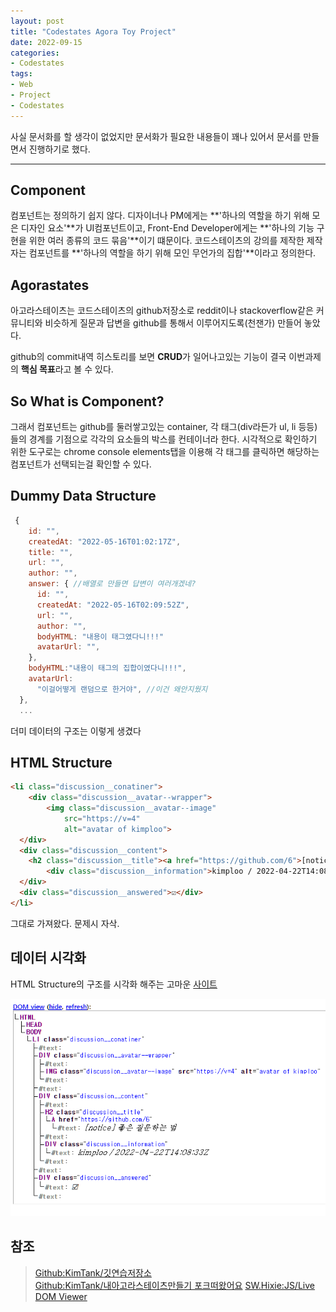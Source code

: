 ```yaml
---
layout: post
title: "Codestates Agora Toy Project"
date: 2022-09-15
categories:
- Codestates
tags:
- Web
- Project
- Codestates
---
```


사실 문서화를 할 생각이 없었지만 문서화가 필요한 내용들이 꽤나 있어서 문서를 만들면서 진행하기로 했다.

---

## Component

컴포넌트는 정의하기 쉽지 않다. 디자이너나 PM에게는 **'하나의 역할을 하기 위해 모은 디자인 요소'**가 UI컴포넌트이고, Front-End Developer에게는 **'하나의 기능 구현을 위한 여러 종류의 코드 묶음'**이기 떄문이다. 코드스테이츠의 강의를 제작한 제작자는 컴포넌트를 **'하나의 역할을 하기 위해 모인 무언가의 집합'**이라고 정의한다.

## Agorastates

아고라스테이츠는 코드스테이츠의 github저장소로 reddit이나 stackoverflow같은 커뮤니티와 비슷하게 질문과 답변을 github를 통해서 이루어지도록(천잰가) 만들어 놓았다.

github의 commit내역 히스토리를 보면 **CRUD**가 일어나고있는 기능이 결국 이번과제의 **핵심 목표**라고 볼 수 있다.

## So What is Component?

그래서 컴포넌트는 github를 둘러쌓고있는 container, 각 태그(div라든가 ul, li 등등)들의 경계를 기점으로 각각의 요소들의 박스를 컨테이너라 한다. 시각적으로 확인하기 위한 도구로는 chrome console elements탭을 이용해 각 태그를 클릭하면 해당하는 컴포넌트가 선택되는걸 확인할 수 있다.

## Dummy Data Structure

```javascript
 {
    id: "",
    createdAt: "2022-05-16T01:02:17Z",
    title: "",
    url: "",
    author: "",
    answer: { //배열로 만들면 답변이 여러개겠네?
      id: "",
      createdAt: "2022-05-16T02:09:52Z",
      url: "",
      author: "",
      bodyHTML: "내용이 태그였다니!!!"
      avatarUrl: "",
    },
    bodyHTML:"내용이 태그의 집합이였다니!!!",
    avatarUrl:
      "이걸어떻게 랜덤으로 한거야", //이건 왜안지웠지
  },
  ...
```

더미 데이터의 구조는 이렇게 생겼다

## HTML Structure

```html
<li class="discussion__conatiner">
	<div class="discussion__avatar--wrapper">
		<img class="discussion__avatar--image"
			src="https://v=4"
			alt="avatar of kimploo">
  </div>
  <div class="discussion__content">
    <h2 class="discussion__title"><a href="https://github.com/6">[notice] 좋은 질문하는 법</a></h3>
		<div class="discussion__information">kimploo / 2022-04-22T14:08:33Z</div>
  </div>
  <div class="discussion__answered">☑</div>
</li>
```

그대로 가져왔다. 문제시 자삭.

## 데이터 시각화

HTML Structure의 구조를 시각화 해주는 고마운 [사이트](https://software.hixie.ch/utilities/js/live-dom-viewer/)

![출처: SW.Hixie.ch](/assets/img/220915-util-livedomviewer.png)

## 참조

> [Github:KimTank/깃연습저장소](https://github.com/KimTank/git-practice-fuzzy-potato)   
> [Github:KimTank/내아고라스테이츠만들기 포크떠왔어요](https://github.com/KimTank/fe-sprint-my-agora-states)
> [SW.Hixie:JS/Live DOM Viewer](https://software.hixie.ch/utilities/js/live-dom-viewer/)